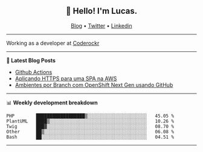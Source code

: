 <h2 align="center">👋 Hello! I'm Lucas.</h2>
<p align="center">
  <a href="https://www.lucassabreu.net.br/">Blog</a> •
  <a href="https://twitter.com/lucassabreu">Twitter</a> •
  <a href="https://www.linkedin.com/in/lucassantosabreu/">Linkedin</a>
</p>

---

Working as a developer at [Coderockr](https://github.com/Coderockr)

---

**📝 Latest Blog Posts**

<!-- BLOG-POST-LIST:START -->
- [Github Actions](https://www.lucassabreu.net.br/post/github-actions/)
- [Aplicando HTTPS para uma SPA na AWS](https://www.lucassabreu.net.br/post/aplicando-https-para-uma-spa-na-aws/)
- [Ambientes por Branch com OpenShift Next Gen usando GitHub](https://www.lucassabreu.net.br/post/ambientes-por-branch-com-openshift-next-gen-usando-github/)
<!-- BLOG-POST-LIST:END -->

---

📊 **Weekly development breakdown**
<!--START_SECTION:waka-->
```text
PHP        ██████████████████▒░░░░░░░░░░░░░░░░░░░░░░   45.05 % 
PlantUML   ████▒░░░░░░░░░░░░░░░░░░░░░░░░░░░░░░░░░░░░   10.26 % 
Twig       ███▓░░░░░░░░░░░░░░░░░░░░░░░░░░░░░░░░░░░░░   08.70 % 
Other      ██▒░░░░░░░░░░░░░░░░░░░░░░░░░░░░░░░░░░░░░░   06.08 % 
Bash       ██░░░░░░░░░░░░░░░░░░░░░░░░░░░░░░░░░░░░░░░   04.51 % 
```
<!--END_SECTION:waka-->

---
